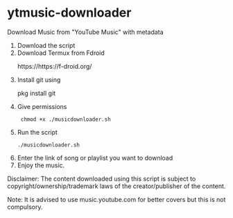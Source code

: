 # ytmusic-downloader
Download Music from "YouTube Music" with metadata
1. Download the script
2. Download Termux from Fdroid
   <p><dir="auto"> https://https://f-droid.org/ </p>
3. Install git using 
   <p><dir="auto"> pkg install git </p>
4. Give permissions
   <p><dir="auto"><code> chmod +x ./musicdownloader.sh </code></p>
5. Run the script
   <p><dir="auto"><code>./musicdownloader.sh</code></p>
6. Enter the link of song or playlist you want to download
7. Enjoy the music.

Disclaimer: The content downloaded using this script is subject to copyright/ownership/trademark laws of the creator/publisher of the content.

Note: It is advised to use music.youtube.com for better covers but this is not compulsory.
